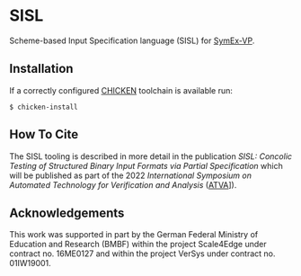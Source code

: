 # SISL

Scheme-based Input Specification language (SISL) for [SymEx-VP](https://github.com/agra-uni-bremen/symex-vp).

## Installation

If a correctly configured [CHICKEN](https://call-cc.org) toolchain is available run:

    $ chicken-install

## How To Cite

The SISL tooling is described in more detail in the publication *SISL:
Concolic Testing of Structured Binary Input Formats via Partial
Specification* which will be published as part of the 2022 *International
Symposium on Automated Technology for Verification and Analysis*
([ATVA](http://atva-conference.org/2022/)]).

## Acknowledgements

This work was supported in part by the German Federal Ministry of
Education and Research (BMBF) within the project Scale4Edge under
contract no. 16ME0127 and within the project VerSys under contract
no. 01IW19001.
